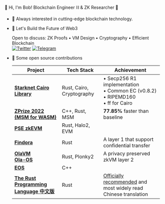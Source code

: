 👋 Hi, I'm Bob! Blockchain Engineer ⛓️ & ZK Researcher 🔐

- 🧠 Always interested in cutting-edge blockchain technology.

- 💬 Let's Build the Future of Web3

  Open to discuss: ZK Proofs • VM Design • Cryptography • Efficient Blockchain <br>
  [![Twitter](https://img.shields.io/badge/-@niubob-1DA1F2?style=flat&logo=twitter)](https://twitter.com/niubob)
  [![Telegram](https://img.shields.io/badge/@spartucus-2CA5E0?style=flat&logo=telegram&logoColor=white)](https://t.me/spartucus)

- 👐 Some open source contributions

  | Project | Tech Stack | Achievement |
  |---------|------------|-------------|
  | **[Starknet Cairo Library](https://github.com/EulerSmile?q=&type=all&language=cairo&sort=)** | Rust, Cairo, Cryptography | • Secp256 R1 implementation<br> • Common EC (v0.8.2)<br>• RIPEMD160<br> • ff for Cairo |
  | **[ZPrize 2022 (MSM for WASM)](https://github.com/z-prize/2022-entries/tree/main/open-division/prize4-msm-wasm/EulerSmile)**<br>| C++, Rust, MSM | **77.85%** faster than baseline |
  | **[PSE zkEVM](https://github.com/privacy-scaling-explorations/zkevm-circuits)**| Rust, Halo2, EVM | |
  | **[Findora](https://github.com/FindoraNetwork/platform)**| Rust | A layer 1 that support confidential transfer |
  | **[OlaVM](https://github.com/Sin7Y/olavm)**<br>**[Ola-OS](https://github.com/Sin7Y/ola-os)**| Rust, Plonky2 | A privacy preserved zkVM layer 2 |
  | **[EOS](https://github.com/EOSIO/eos)**| C++ | |
  | **[The Rust Programming Language 中文版](https://github.com/KaiserY/trpl-zh-cn)**| Rust | [Officially recommended](https://doc.rust-lang.org/book/appendix-06-translation.html) and most widely read Chinese translation |
